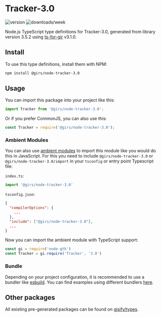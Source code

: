 
# Tracker-3.0

![version](https://img.shields.io/npm/v/@girs/node-tracker-3.0)
![downloads/week](https://img.shields.io/npm/dw/@girs/node-tracker-3.0)


Node.js TypeScript type definitions for Tracker-3.0, generated from library version 3.5.2 using [ts-for-gir](https://github.com/gjsify/ts-for-gir) v3.1.0.


## Install

To use this type definitions, install them with NPM:
```bash
npm install @girs/node-tracker-3.0
```

## Usage

You can import this package into your project like this:
```ts
import Tracker from '@girs/node-tracker-3.0';
```

Or if you prefer CommonJS, you can also use this:
```ts
const Tracker = require('@girs/node-tracker-3.0');
```

### Ambient Modules

You can also use [ambient modules](https://github.com/gjsify/ts-for-gir/tree/main/packages/cli#ambient-modules) to import this module like you would do this in JavaScript.
For this you need to include `@girs/node-tracker-3.0` or `@girs/node-tracker-3.0/import` in your `tsconfig` or entry point Typescript file:

`index.ts`:
```ts
import '@girs/node-tracker-3.0'
```

`tsconfig.json`:
```json
{
  "compilerOptions": {
    ...
  },
  "include": ["@girs/node-tracker-3.0"],
  ...
}
```

Now you can import the ambient module with TypeScript support: 

```ts
const gi = require('node-gtk')
const Tracker = gi.require('Tracker', '3.0')
```


### Bundle

Depending on your project configuration, it is recommended to use a bundler like [esbuild](https://esbuild.github.io/). You can find examples using different bundlers [here](https://github.com/gjsify/ts-for-gir/tree/main/examples).

## Other packages

All existing pre-generated packages can be found on [gjsify/types](https://github.com/gjsify/types).

